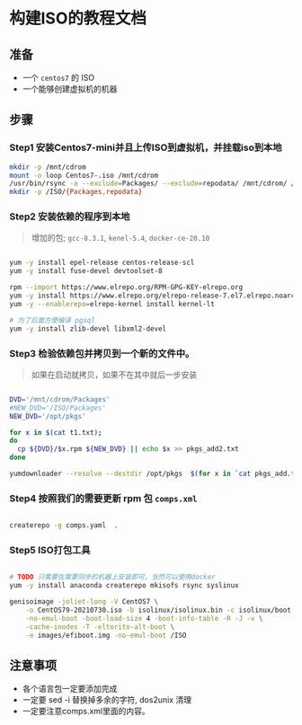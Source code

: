 # 构建ISO的教程文档

## 准备 
- 一个 `centos7` 的 ISO
- 一个能够创建虚拟机的机器

## 步骤

### Step1 安装Centos7-mini并且上传ISO到虚拟机，并挂载iso到本地 
```bash
mkdir -p /mnt/cdrom 
mount -o loop Centos7-.iso /mnt/cdrom 
/usr/bin/rsync -a --exclude=Packages/ --exclude=repodata/ /mnt/cdrom/ /ISO/
mkdir -p /ISO/{Packages,repodata}

```

###  Step2 安装依赖的程序到本地
> 增加的包; `gcc-8.3.1`, `kenel-5.4`, `docker-ce-20.10`
```bash

yum -y install epel-release centos-release-scl 
yum -y install fuse-devel devtoolset-8 

rpm --import https://www.elrepo.org/RPM-GPG-KEY-elrepo.org
yum -y install https://www.elrepo.org/elrepo-release-7.el7.elrepo.noarch.rpm
yum -y --enablerepo=elrepo-kernel install kernel-lt

# 为了后面方便编译 pgsql 
yum -y install zlib-devel libxml2-devel
```

###  Step3 检验依赖包并拷贝到一个新的文件中。
> 如果在启动就拷贝，如果不在其中就后一步安装 
```bash

DVD='/mnt/cdrom/Packages'
#NEW_DVD='/ISO/Packages'
NEW_DVD='/opt/pkgs'

for x in $(cat t1.txt); 
do
  cp ${DVD}/$x.rpm ${NEW_DVD} || echo $x >> pkgs_add2.txt 
done 

yumdownloader --resolve --destdir /opt/pkgs  $(for x in `cat pkgs_add.txt`; do  printf $x' '; done)

```

### Step4 按照我们的需要更新 rpm 包 `comps.xml`
```bash

createrepo -g comps.yaml  .
```

### Step5 ISO打包工具
```bash

# TODO 只需要在需要同步的机器上安装即可。当然可以使用docker
yum -y install anaconda createrepo mkisofs rsync syslinux

genisoimage -joliet-long -V CentOS7 \
    -o CentOS79-20210730.iso -b isolinux/isolinux.bin -c isolinux/boot.cat \
    -no-emul-boot -boot-load-size 4 -boot-info-table -R -J -v \
    -cache-inodes -T -eltorito-alt-boot \
    -e images/efiboot.img -no-emul-boot /ISO
```

## 注意事项 
- 各个语言包一定要添加完成
- 一定要 sed -i 替换掉多余的字符, dos2unix 清理
- 一定要注意comps.xml里面的内容。
